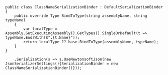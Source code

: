     public class ClassNameSerializationBinder : DefaultSerializationBinder
    {
        public override Type BindToType(string assemblyName, string typeName)
        {
            var localType = Assembly.GetExecutingAssembly().GetTypes().SingleOrDefault(t => typeName.EndsWith($".{t.Name}"));
            return localType ?? base.BindToType(assemblyName, typeName);
        }
    }
    
        .Serialization(s => s.UseNewtonsoftJson(new JsonSerializerSettings(){SerializationBinder = new ClassNameSerializationBinder()}));
